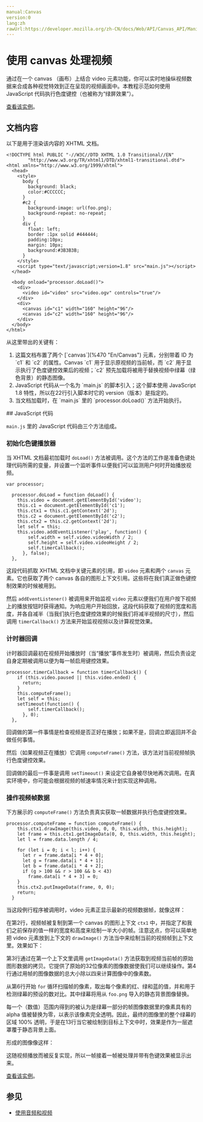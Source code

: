 ```yaml
---
manual:Canvas
version:0
lang:zh
rawUrl:https://developer.mozilla.org/zh-CN/docs/Web/API/Canvas_API/Manipulating_video_using_canvas
---
```


# 使用 canvas 处理视频

  

   

通过在一个 canvas （画布）上结合 video 元素功能，你可以实时地操纵视频数据来合成各种视觉特效到正在呈现的视频画面中。本教程示范如何使用 JavaScript 代码执行色度键控（也被称为“绿屏效果”）。

 
 

[查看该实例](%469 "https://developer.mozilla.org/editor/fckeditor/core/editor/samples/video/chroma-key/index.xhtml")。

 
## 文档内容<a name="文档内容"></a>
 

以下是用于渲染该内容的 XHTML 文档。

 
```
<!DOCTYPE html PUBLIC "-//W3C//DTD XHTML 1.0 Transitional//EN"
        "http://www.w3.org/TR/xhtml1/DTD/xhtml1-transitional.dtd">
<html xmlns="http://www.w3.org/1999/xhtml">
  <head>
    <style>
      body {
        background: black;
        color:#CCCCCC; 
      }
      #c2 {
        background-image: url(foo.png);
        background-repeat: no-repeat;
      }
      div {
        float: left;
        border :1px solid #444444;
        padding:10px;
        margin: 10px;
        background:#3B3B3B;
      }
    </style>
    <script type="text/javascript;version=1.8" src="main.js"></script>
  </head>

  <body onload="processor.doLoad()">
    <div>
      <video id="video" src="video.ogv" controls="true"/>
    </div>
    <div>
      <canvas id="c1" width="160" height="96"/>
      <canvas id="c2" width="160" height="96"/>
    </div>
  </body>
</html>
```
 

从这里带出的关键有：

 <ol> <li>这篇文档布置了两个 [`canvas`](%470 "En/Canvas") 元素，分别带着 ID 为 `c1` 和 `c2` 的属性。Canvas `c1` 用于显示原视频的当前帧，而 `c2` 用于显示执行了色度键控效果后的视频；`c2` 预先加载将被用于替换视频中绿幕（绿色背景）的静态图像。</li> <li>JavaScript 代码从一个名为 `main.js` 的脚本引入；这个脚本使用 JavaScript 1.8 特性，所以在22行引入脚本时它的 version（版本）是指定的。</li> <li>当文档加载时，在 `main.js` 里的 `processor.doLoad()` 方法开始执行。</li> </ol> 
## JavaScript 代码<a name="JavaScript_代码"></a>
 

`main.js` 里的 JavaScript 代码由三个方法组成。

 
### 初始化色键播放器<a name="初始化色键播放器"></a>
 

当 XHTML 文档最初加载时 `doLoad()` 方法被调用。这个方法的工作是准备色键处理代码所需的变量，并设置一个监听事件以便我们可以监测用户何时开始播放视频。

 
```
var processor;

  processor.doLoad = function doLoad() {
    this.video = document.getElementById('video');
    this.c1 = document.getElementById('c1');
    this.ctx1 = this.c1.getContext('2d');
    this.c2 = document.getElementById('c2');
    this.ctx2 = this.c2.getContext('2d');
    let self = this;
    this.video.addEventListener('play', function() {
        self.width = self.video.videoWidth / 2;
        self.height = self.video.videoHeight / 2;
        self.timerCallback();
      }, false);
  },
```
 

这段代码抓取 XHTML 文档中关键元素的引用，即 `video` 元素和两个 `canvas` 元素。它也获取了两个 canvas 各自的图形上下文引用。这些将在我们真正做色键控制效果的时候被用到。

 

然后 `addEventListener()` 被调用来开始监视 `video` 元素以便我们在用户按下视频上的播放按钮时获得通知。为响应用户开始回放，这段代码获取了视频的宽度和高度，并各自减半（当我们执行色度键控效果的时候我们将减半视频的尺寸），然后调用 `timerCallback()` 方法来开始监视视频以及计算视觉效果。

 
### 计时器回调<a name="计时器回调"></a>
 

计时器回调最初在视频开始播放时（当“播放”事件发生时）被调用，然后负责设定自身定期被调用以便为每一帧启用键控效果。

 
```
processor.timerCallback = function timerCallback() {
    if (this.video.paused || this.video.ended) {
      return;
    }
    this.computeFrame();
    let self = this;
    setTimeout(function() {
        self.timerCallback();
      }, 0);
  },
```
 

回调做的第一件事情是检查视频是否正好在播放；如果不是，回调立即返回并不会做任何事情。

 

然后（如果视频正在播放）它调用 `computeFrame()` 方法，该方法对当前视频帧执行色度键控效果。

 

回调做的最后一件事是调用 `setTimeout()` 来设定它自身被尽快地再次调用。在真实环境中，你可能会根据视频的帧速率情况来计划实现这种调用。

 
### 操作视频帧数据<a name="操作视频帧数据"></a>
 

下方展示的 `computeFrame()` 方法负责真实获取一帧数据并执行色度键控效果。

 
```
processor.computeFrame = function computeFrame() {
    this.ctx1.drawImage(this.video, 0, 0, this.width, this.height);
    let frame = this.ctx1.getImageData(0, 0, this.width, this.height);
    let l = frame.data.length / 4;

    for (let i = 0; i < l; i++) {
      let r = frame.data[i * 4 + 0];
      let g = frame.data[i * 4 + 1];
      let b = frame.data[i * 4 + 2];
      if (g > 100 && r > 100 && b < 43)
        frame.data[i * 4 + 3] = 0;
    }
    this.ctx2.putImageData(frame, 0, 0);
    return;
  }
```
 

当这段例行程序被调用时，video 元素正显示最新的视频数据帧，就像这样：

 
 

在第2行，视频帧被复制到第一个 canvas 的图形上下文 `ctx1` 中，并指定了和我们之前保存的值一样的宽度和高度来绘制一半大小的帧。注意这点，你可以简单地把 video 元素放到上下文的 `drawImage()` 方法当中来绘制当前的视频帧到上下文里。效果如下：

 



 

第3行通过在第一个上下文里调用 `getImageData()` 方法获取到视频当前帧的原始图形数据的拷贝。它提供了原始的32位像素的图像数据使我们可以继续操作。第4行通过用帧的图像数据的总大小除以四来计算图像中的像素数。

 

从第6行开始 `for` 循环扫描帧的像素，取出每个像素的红、绿和蓝的值，并和用于检测绿幕的预设的数对比。其中绿幕将用从 `foo.png` 导入的静态背景图像替换。

 

每一个（数值）范围内得到的被认为是绿幕一部分的帧图像数据里的像素具有的 alpha 值被替换为零，以表示该像素完全透明。因此，最终的图像里的整个绿幕的区域 100% 透明，于是在13行当它被绘制到目标上下文中时，效果是作为一层遮罩覆于静态背景上面。

 

形成的图像像这样：

 



 

这随视频播放而被反复实现，所以一帧接着一帧被处理并带有色键效果被显示出来。

 

[查看该实例](%469 "https://developer.mozilla.org/editor/fckeditor/core/editor/samples/video/chroma-key/index.xhtml")。

 
## 参见<a name="参见"></a>
 
 * [使用音频和视频](%471 "En/Using audio and video in Firefox")
  
 
 
